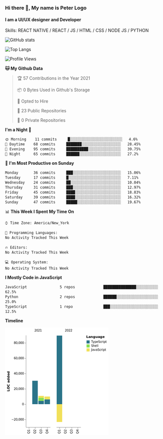 ### Hi there 👋, My name is Peter Logo
#### I am a UI/UX designer and Developer
Skills: REACT NATIVE / REACT / JS / HTML / CSS / NODE JS / PYTHON

![GitHub stats](https://github-readme-stats.vercel.app/api?username=peterlogo&show_icons=true&count_private=true&theme=dark)

![Top Langs](https://github-readme-stats.vercel.app/api/top-langs/?username=peterlogo&theme=dark&layout=compact)

<!--START_SECTION:waka-->
![Profile Views](http://img.shields.io/badge/Profile%20Views-16-blue)

**🐱 My Github Data** 

> 🏆 57 Contributions in the Year 2021
 > 
> 📦 0 Bytes Used in Github's Storage 
 > 
> 💼 Opted to Hire
 > 
> 📜 23 Public Repositories 
 > 
> 🔑 0 Private Repositories  
 > 
**I'm a Night 🦉** 

```text
🌞 Morning    11 commits     █░░░░░░░░░░░░░░░░░░░░░░░░   4.6% 
🌆 Daytime    68 commits     ███████░░░░░░░░░░░░░░░░░░   28.45% 
🌃 Evening    95 commits     ██████████░░░░░░░░░░░░░░░   39.75% 
🌙 Night      65 commits     ██████░░░░░░░░░░░░░░░░░░░   27.2%

```
📅 **I'm Most Productive on Sunday** 

```text
Monday       36 commits     ███░░░░░░░░░░░░░░░░░░░░░░   15.06% 
Tuesday      17 commits     █░░░░░░░░░░░░░░░░░░░░░░░░   7.11% 
Wednesday    24 commits     ██░░░░░░░░░░░░░░░░░░░░░░░   10.04% 
Thursday     31 commits     ███░░░░░░░░░░░░░░░░░░░░░░   12.97% 
Friday       45 commits     ████░░░░░░░░░░░░░░░░░░░░░   18.83% 
Saturday     39 commits     ████░░░░░░░░░░░░░░░░░░░░░   16.32% 
Sunday       47 commits     █████░░░░░░░░░░░░░░░░░░░░   19.67%

```


📊 **This Week I Spent My Time On** 

```text
⌚︎ Time Zone: America/New_York

💬 Programming Languages: 
No Activity Tracked This Week

🔥 Editors: 
No Activity Tracked This Week

💻 Operating System: 
No Activity Tracked This Week

```

**I Mostly Code in JavaScript** 

```text
JavaScript               5 repos             ███████████████░░░░░░░░░░   62.5% 
Python                   2 repos             ██████░░░░░░░░░░░░░░░░░░░   25.0% 
TypeScript               1 repo              ███░░░░░░░░░░░░░░░░░░░░░░   12.5%

```


**Timeline**

![Chart not found](https://raw.githubusercontent.com/peterlogo/peterlogo/main/charts/bar_graph.png) 


<!--END_SECTION:waka-->


